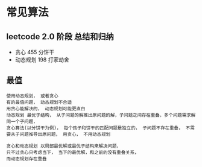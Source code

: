 # 常见算法
## leetcode 2.0 阶段 总结和归纳
- 贪心
    455 分饼干
- 动态规划
    198 打家劫舍

## 最值
    使用动态规划， 或者贪心
    有的最值问题， 动态规划不合适
    用贪心能解决的， 动态规划可能更直白
    动态规划 最优子结构， 从子问题的解推出原问题的解，子问题之间存在重叠，多个问题需求解同一个子问题，
    贪心算法(以分饼干为例)， 每个孩子和饼干的匹配问题是独立的， 子问题不存在重叠， 不需要从子问题推导出原问题， 用贪心， 不用动态规划

    贪心和动态规划 以局部最优解或最优子结构来解决问题，
    只不过贪心只考虑当下， 当下的最优解，和之前的没有重叠关系，
    而动态规划存在重叠